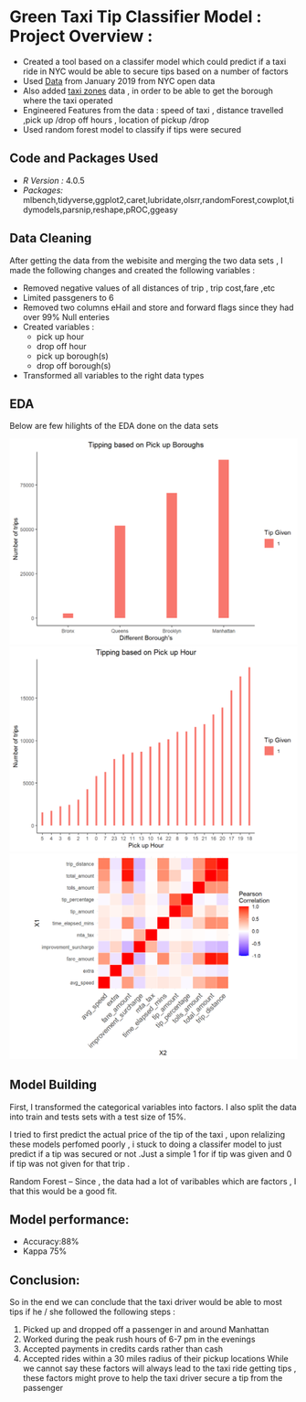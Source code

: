 # Green Taxi Tip Classifier Model : Project Overview :
* Created a tool based on a classifer model which could predict if a taxi ride in NYC would be able to secure tips based on a number of factors 
* Used [Data](https://s3.amazonaws.com/nyc-tlc/trip+data/green_tripdata_2019-01.csv) from January 2019 from NYC open data
* Also added [taxi zones](https://s3.amazonaws.com/nyc-tlc/misc/taxi+_zone_lookup.csv) data , in order to be able to get the borough where the taxi operated
* Engineered Features from the data : speed of taxi , distance travelled ,pick up /drop off hours , location of pickup /drop
* Used random forest model to classify if tips were secured 


## Code and Packages Used 
* *R Version :* 4.0.5 
* *Packages:* mlbench,tidyverse,ggplot2,caret,lubridate,olsrr,randomForest,cowplot,tidymodels,parsnip,reshape,pROC,ggeasy

## Data Cleaning 
After getting the data from the webisite and merging the two data sets , I made the following changes and created the following variables :
* Removed negative values of all distances of trip , trip cost,fare ,etc
* Limited passgeners to 6
* Removed two columns eHail and store and forward flags since they had over 99% Null enteries
* Created variables :
    * pick up hour
    * drop off hour 
    * pick up borough(s)
    * drop off borough(s)
* Transformed all variables to the right data types 


## EDA 
Below are few hilights of the EDA done on the data sets 


  ![](pick_up_b.png)
  ![](pickup_hour.png)
  ![](heat_map.png)
  
## Model Building
First, I transformed the categorical variables into factors. I also split the data into train and tests sets with a test size of 15%.

I tried to first predict the actual price of the tip of the taxi , upon relalizing these models perfomed poorly , i stuck to doing a classifer model to just predict if a tip was secured or not .Just a simple 1 for if tip was given and 0 if tip was not given for that trip .

Random Forest – Since , the data had a lot of varibables which are factors , I that this would be a good fit.
  
## Model performance:
 * Accuracy:88%
 * Kappa 75%

## Conclusion:
So in the end we can conclude that the taxi driver would be able to most tips if he / she followed the following steps :

1. Picked up and dropped off a passenger in and around Manhattan
2. Worked during the peak rush hours of 6-7 pm in the evenings
3. Accepted payments in credits cards rather than cash
4. Accepted rides within a 30 miles radius of their pickup locations While we cannot say these factors will always lead to the taxi ride getting tips , these factors might prove to help the taxi driver secure a tip from the passenger


